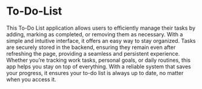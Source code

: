 # To-Do-List

This To-Do List application allows users to efficiently manage their tasks by adding, marking as completed, or removing them as necessary. With a simple and intuitive interface, it offers an easy way to stay organized. Tasks are securely stored in the backend, ensuring they remain even after refreshing the page, providing a seamless and persistent experience. Whether you’re tracking work tasks, personal goals, or daily routines, this app helps you stay on top of everything. With a reliable system that saves your progress, it ensures your to-do list is always up to date, no matter when you access it.
